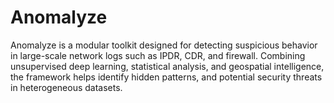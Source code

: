 # Anomalyze
Anomalyze is a modular toolkit designed for detecting suspicious behavior in large-scale network logs such as IPDR, CDR, and firewall. Combining unsupervised deep learning, statistical analysis, and geospatial intelligence, the framework helps identify hidden patterns,  and potential security threats in heterogeneous datasets.

